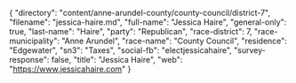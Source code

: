 {
  "directory": "content/anne-arundel-county/county-council/district-7",
  "filename": "jessica-haire.md",
  "full-name": "Jessica Haire",
  "general-only": true,
  "last-name": "Haire",
  "party": "Republican",
  "race-district": 7,
  "race-municipality": "Anne Arundel",
  "race-name": "County Council",
  "residence": "Edgewater",
  "sn3": "Taxes",
  "social-fb": "electjessicahaire",
  "survey-response": false,
  "title": "Jessica Haire",
  "web": "https://www.jessicahaire.com"
}
